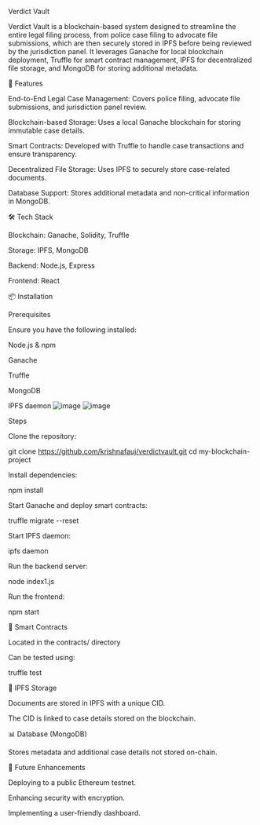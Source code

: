 Verdict Vault

Verdict Vault is a blockchain-based system designed to streamline the entire legal filing process, from police case filing to advocate file submissions, 
which are then securely stored in IPFS before being reviewed by the jurisdiction panel. It leverages Ganache for local blockchain deployment, Truffle for smart contract management, 
IPFS for decentralized file storage, and MongoDB for storing additional metadata.

🚀 Features

End-to-End Legal Case Management: Covers police filing, advocate file submissions, and jurisdiction panel review.

Blockchain-based Storage: Uses a local Ganache blockchain for storing immutable case details.

Smart Contracts: Developed with Truffle to handle case transactions and ensure transparency.

Decentralized File Storage: Uses IPFS to securely store case-related documents.

Database Support: Stores additional metadata and non-critical information in MongoDB.

🛠️ Tech Stack

Blockchain: Ganache, Solidity, Truffle

Storage: IPFS, MongoDB

Backend: Node.js, Express

Frontend: React

📦 Installation

Prerequisites

Ensure you have the following installed:

Node.js & npm

Ganache

Truffle

MongoDB

IPFS daemon
![image](https://github.com/user-attachments/assets/3910daa3-24fd-4055-920a-c159d610a11e)
![image](https://github.com/user-attachments/assets/f96f3d4e-8b14-4908-a337-73acbfef42e6)

Steps

Clone the repository:

git clone https://github.com/krishnafauj/verdictvault.git
cd my-blockchain-project

Install dependencies:

npm install

Start Ganache and deploy smart contracts:

truffle migrate --reset

Start IPFS daemon:

ipfs daemon

Run the backend server:

node index1.js

Run the frontend:

npm start

📜 Smart Contracts

Located in the contracts/ directory

Can be tested using:

truffle test

📂 IPFS Storage

Documents are stored in IPFS with a unique CID.

The CID is linked to case details stored on the blockchain.

📊 Database (MongoDB)

Stores metadata and additional case details not stored on-chain.

📌 Future Enhancements

Deploying to a public Ethereum testnet.

Enhancing security with encryption.

Implementing a user-friendly dashboard.




